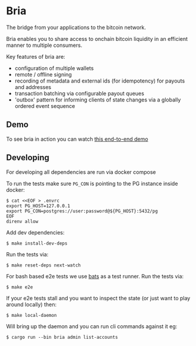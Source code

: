 # Bria
The bridge from your applications to the bitcoin network.

Bria enables you to share access to onchain bitcoin liquidity in an efficient manner to multiple consumers.

Key features of bria are:
- configuration of multiple wallets
- remote / offline signing
- recording of metadata and external ids (for idempotency) for payouts and addresses
- transaction batching via configurable payout queues
- 'outbox' pattern for informing clients of state changes via a globally ordered event sequence

## Demo

To see bria in action you can watch [this end-to-end demo](https://www.loom.com/share/53e38dc7d1694b11a09b08fc32c584c8)

## Developing

For developing all dependencies are run via docker compose

To run the tests make sure `PG_CON` is pointing to the PG instance inside docker:
```
$ cat <<EOF > .envrc
export PG_HOST=127.0.0.1
export PG_CON=postgres://user:password@${PG_HOST}:5432/pg
EOF
direnv allow
```

Add dev dependencies:
```
$ make install-dev-deps
```

Run the tests via:
```
$ make reset-deps next-watch
```

For bash based e2e tests we use [bats](https://bats-core.readthedocs.io/en/stable/) as a test runner.
Run the tests via:
```
$ make e2e
```

If your e2e tests stall and you want to inspect the state (or just want to play around locally) then:
```
$ make local-daemon
```
Will bring up the daemon and you can run cli commands against it eg:
```
$ cargo run --bin bria admin list-accounts
```
